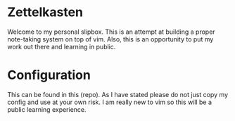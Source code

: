 # Zettelkasten

Welcome to my personal slipbox. This is an attempt at building a proper note-taking system on top of vim. Also, this is an opportunity to put my work out there and learning in public.

# Configuration

This can be found in this (repo). As I have stated please do not just copy my config and use at your own risk. I am really new to vim so this will be a public learning experience.
